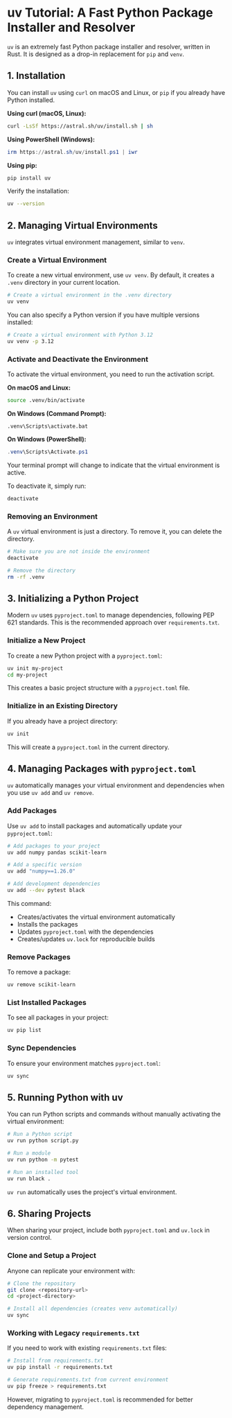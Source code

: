 # uv Tutorial: A Fast Python Package Installer and Resolver

`uv` is an extremely fast Python package installer and resolver, written in Rust. It is designed as a drop-in replacement for `pip` and `venv`.

## 1. Installation

You can install `uv` using `curl` on macOS and Linux, or `pip` if you already have Python installed.

**Using curl (macOS, Linux):**
```bash
curl -LsSf https://astral.sh/uv/install.sh | sh
```

**Using PowerShell (Windows):**
```powershell
irm https://astral.sh/uv/install.ps1 | iwr
```

**Using pip:**
```bash
pip install uv
```

Verify the installation:
```bash
uv --version
```

## 2. Managing Virtual Environments

`uv` integrates virtual environment management, similar to `venv`.

### Create a Virtual Environment

To create a new virtual environment, use `uv venv`. By default, it creates a `.venv` directory in your current location.

```bash
# Create a virtual environment in the .venv directory
uv venv
```

You can also specify a Python version if you have multiple versions installed:

```bash
# Create a virtual environment with Python 3.12
uv venv -p 3.12
```

### Activate and Deactivate the Environment

To activate the virtual environment, you need to run the activation script.

**On macOS and Linux:**
```bash
source .venv/bin/activate
```

**On Windows (Command Prompt):**
```batch
.venv\Scripts\activate.bat
```

**On Windows (PowerShell):**
```powershell
.venv\Scripts\Activate.ps1
```

Your terminal prompt will change to indicate that the virtual environment is active.

To deactivate it, simply run:
```bash
deactivate
```

### Removing an Environment

A `uv` virtual environment is just a directory. To remove it, you can delete the directory.

```bash
# Make sure you are not inside the environment
deactivate

# Remove the directory
rm -rf .venv
```

## 3. Initializing a Python Project

Modern `uv` uses `pyproject.toml` to manage dependencies, following PEP 621 standards. This is the recommended approach over `requirements.txt`.

### Initialize a New Project

To create a new Python project with a `pyproject.toml`:

```bash
uv init my-project
cd my-project
```

This creates a basic project structure with a `pyproject.toml` file.

### Initialize in an Existing Directory

If you already have a project directory:

```bash
uv init
```

This will create a `pyproject.toml` in the current directory.

## 4. Managing Packages with `pyproject.toml`

`uv` automatically manages your virtual environment and dependencies when you use `uv add` and `uv remove`.

### Add Packages

Use `uv add` to install packages and automatically update your `pyproject.toml`:

```bash
# Add packages to your project
uv add numpy pandas scikit-learn

# Add a specific version
uv add "numpy==1.26.0"

# Add development dependencies
uv add --dev pytest black
```

This command:
- Creates/activates the virtual environment automatically
- Installs the packages
- Updates `pyproject.toml` with the dependencies
- Creates/updates `uv.lock` for reproducible builds

### Remove Packages

To remove a package:

```bash
uv remove scikit-learn
```

### List Installed Packages

To see all packages in your project:

```bash
uv pip list
```

### Sync Dependencies

To ensure your environment matches `pyproject.toml`:

```bash
uv sync
```

## 5. Running Python with uv

You can run Python scripts and commands without manually activating the virtual environment:

```bash
# Run a Python script
uv run python script.py

# Run a module
uv run python -m pytest

# Run an installed tool
uv run black .
```

`uv run` automatically uses the project's virtual environment.

## 6. Sharing Projects

When sharing your project, include both `pyproject.toml` and `uv.lock` in version control.

### Clone and Setup a Project

Anyone can replicate your environment with:

```bash
# Clone the repository
git clone <repository-url>
cd <project-directory>

# Install all dependencies (creates venv automatically)
uv sync
```

### Working with Legacy `requirements.txt`

If you need to work with existing `requirements.txt` files:

```bash
# Install from requirements.txt
uv pip install -r requirements.txt

# Generate requirements.txt from current environment
uv pip freeze > requirements.txt
```

However, migrating to `pyproject.toml` is recommended for better dependency management.
